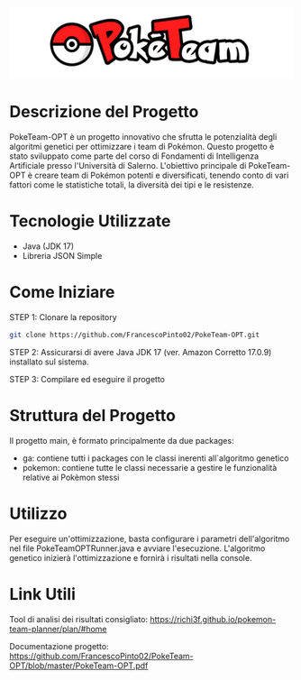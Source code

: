 <img src="https://github.com/FrancescoPinto02/PokeTeam-OPT/blob/main/img/logo.png?raw=true" alt="logo.png">

# Descrizione del Progetto
PokeTeam-OPT è un progetto innovativo che sfrutta le potenzialità degli algoritmi genetici per ottimizzare i team di Pokémon. 
Questo progetto è stato sviluppato come parte del corso di Fondamenti di Intelligenza Artificiale presso l'Università di Salerno. 
L'obiettivo principale di PokeTeam-OPT è creare team di Pokémon potenti e diversificati, tenendo conto di vari fattori 
come le statistiche totali, la diversità dei tipi e le resistenze.

# Tecnologie Utilizzate
<ul>
    <li>Java (JDK 17)</li>
    <li>Libreria JSON Simple</li>
</ul>

# Come Iniziare
STEP 1: Clonare la repository
```bash
git clone https://github.com/FrancescoPinto02/PokeTeam-OPT.git
```
STEP 2: Assicurarsi di avere Java JDK 17 (ver. Amazon Corretto 17.0.9) installato sul sistema.

STEP 3: Compilare ed eseguire il progetto

# Struttura del Progetto
Il progetto main, è formato principalmente da due packages:
<ul>
    <li>ga: contiene tutti i packages con le classi inerenti all`algoritmo genetico</li>
    <li>pokemon: contiene tutte le classi necessarie a gestire le funzionalità relative ai Pokèmon stessi</li>
</ul>

# Utilizzo
Per eseguire un'ottimizzazione, basta configurare i parametri dell'algoritmo nel file PokeTeamOPTRunner.java e avviare l'esecuzione. 
L'algoritmo genetico inizierà l'ottimizzazione e fornirà i risultati nella console.


# Link Utili
Tool di analisi dei risultati consigliato: https://richi3f.github.io/pokemon-team-planner/plan/#home

Documentazione progetto: https://github.com/FrancescoPinto02/PokeTeam-OPT/blob/master/PokeTeam-OPT.pdf

